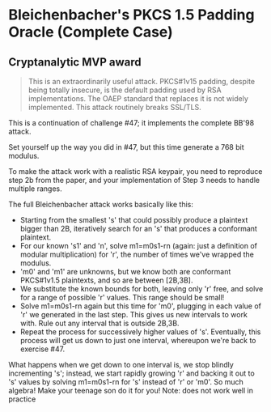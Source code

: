 # Bleichenbacher's PKCS 1.5 Padding Oracle (Complete Case)

## Cryptanalytic MVP award

> This is an extraordinarily useful attack. PKCS#1v15 padding, despite being totally insecure, is the default padding
> used by RSA implementations. The OAEP standard that replaces it is not widely implemented. This attack routinely
> breaks SSL/TLS.

This is a continuation of challenge #47; it implements the complete BB'98 attack.

Set yourself up the way you did in #47, but this time generate a 768 bit modulus.

To make the attack work with a realistic RSA keypair, you need to reproduce step 2b from the paper, and your
implementation of Step 3 needs to handle multiple ranges.

The full Bleichenbacher attack works basically like this:

* Starting from the smallest 's' that could possibly produce a plaintext bigger than 2B, iteratively search for an 's'
  that produces a conformant plaintext.
* For our known 's1' and 'n', solve m1=m0s1-rn (again: just a definition of modular multiplication) for 'r', the number
  of times we've wrapped the modulus.
* 'm0' and 'm1' are unknowns, but we know both are conformant PKCS#1v1.5 plaintexts, and so are between [2B,3B].
* We substitute the known bounds for both, leaving only 'r' free, and solve for a range of possible 'r' values. This
  range should be small!
* Solve m1=m0s1-rn again but this time for 'm0', plugging in each value of 'r' we generated in the last step. This gives
  us new intervals to work with. Rule out any interval that is outside 2B,3B.
* Repeat the process for successively higher values of 's'. Eventually, this process will get us down to just one
  interval, whereupon we're back to exercise #47.

What happens when we get down to one interval is, we stop blindly incrementing 's'; instead, we start rapidly growing
'r' and backing it out to 's' values by solving m1=m0s1-rn for 's' instead of 'r' or 'm0'. So much algebra! Make your
teenage son do it for you! Note: does not work well in practice
